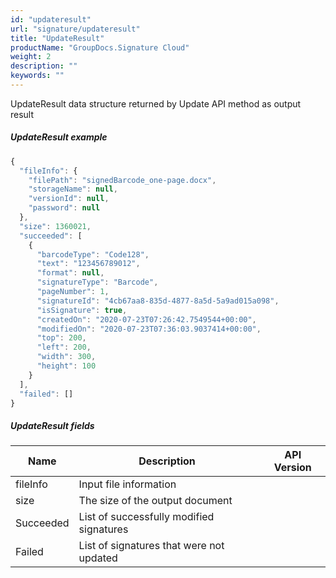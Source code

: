 ```yaml
---
id: "updateresult"
url: "signature/updateresult"
title: "UpdateResult"
productName: "GroupDocs.Signature Cloud"
weight: 2
description: ""
keywords: ""
---
```


UpdateResult data structure returned by Update API method as output result

##### UpdateResult example #####

```javascript
{
  "fileInfo": {
    "filePath": "signedBarcode_one-page.docx",
    "storageName": null,
    "versionId": null,
    "password": null
  },
  "size": 1360021,
  "succeeded": [
    {
      "barcodeType": "Code128",
      "text": "123456789012",
      "format": null,
      "signatureType": "Barcode",
      "pageNumber": 1,
      "signatureId": "4cb67aa8-835d-4877-8a5d-5a9ad015a098",
      "isSignature": true,
      "createdOn": "2020-07-23T07:26:42.7549544+00:00",
      "modifiedOn": "2020-07-23T07:36:03.9037414+00:00",
      "top": 200,
      "left": 200,
      "width": 300,
      "height": 100
    }
  ],
  "failed": []
}

```

##### UpdateResult fields #####

|Name|Description|API Version
|---|---|---
|fileInfo|Input file information|
|size|The size of the output document|
|Succeeded|List of successfully modified signatures|
|Failed|List of signatures that were not updated|
